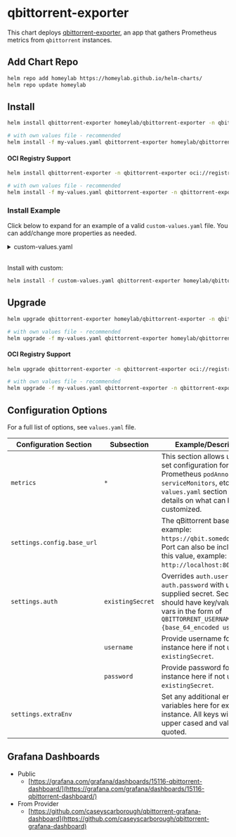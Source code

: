 # qbittorrent-exporter
This chart deploys [qbittorrent-exporter](https://github.com/caseyscarborough/qbittorrent-exporter), an app that gathers Prometheus metrics from `qbittorrent` instances.

## Add Chart Repo
```bash
helm repo add homeylab https://homeylab.github.io/helm-charts/
helm repo update homeylab
```

## Install
```bash
helm install qbittorrent-exporter homeylab/qbittorrent-exporter -n qbittorrent-exporter --create-namespace

# with own values file - recommended
helm install -f my-values.yaml qbittorrent-exporter homeylab/qbittorrent-exporter -n qbittorrent-exporter --create-namespace
```

#### OCI Registry Support
```bash
helm install qbittorrent-exporter -n qbittorrent-exporter oci://registry-1.docker.io/homeylab/qbittorrent-exporter --version X.Y.Z --create-namespace

# with own values file - recommended
helm install -f my-values.yaml qbittorrent-exporter -n qbittorrent-exporter oci://registry-1.docker.io/homeylab/qbittorrent-exporter --version X.Y.Z --create-namespace
```

### Install Example
Click below to expand for an example of a valid `custom-values.yaml` file. You can add/change more properties as needed.

<details closed>
<summary>custom-values.yaml</summary>
<br>

```yaml
# custom-values.yaml
metrics:
  serviceMonitor:
    enabled: true
    additionalLabels:
      app: qbittorrent-exporter

## provide settings for exporter
settings:
  ## core configuration
  ## ref: https://github.com/caseyscarborough/qbittorrent-exporter#parameters
  config:
    # examples: `http://somehost:8080`, `https://qbit.somedomain.org`
    base_url: "https://qbit.somedomain.org"
  ## provide auth settings
  ## if no auth fields provided, no auth used
  auth:
    # can optionally provide `QBITTORRENT_USERNAME` and `QBITTORRENT_PASSWORD` in existingSecret
    existingSecret: ""
    # if existingSecret is given, username will be ignored
    username: "someuser"
    # if existingSecret is given, password will be ignored
    password: "samplepassword"
  ## extra env applied to exporter
  extraEnv: {}
```
</details>
<br>

Install with custom:
```bash
helm install -f custom-values.yaml qbittorrent-exporter homeylab/qbittorrent-exporter -n qbittorrent-exporter --create-namespace
```

## Upgrade
```bash
helm upgrade qbittorrent-exporter homeylab/qbittorrent-exporter -n qbittorrent-exporter

# with own values file - recommended
helm upgrade -f my-values.yaml qbittorrent-exporter homeylab/qbittorrent-exporter -n qbittorrent-exporter
```

#### OCI Registry Support
```bash
helm upgrade qbittorrent-exporter -n qbittorrent-exporter oci://registry-1.docker.io/homeylab/qbittorrent-exporter --version X.Y.Z

# with own values file - recommended
helm upgrade -f my-values.yaml qbittorrent-exporter -n qbittorrent-exporter oci://registry-1.docker.io/homeylab/qbittorrent-exporter --version X.Y.Z
```

## Configuration Options
For a full list of options, see `values.yaml` file.

| Configuration Section | Subsection | Example/Description |
| --------------------- | ---------- | ------------------- |
| `metrics` | `*` | This section allows users to set configuration for Prometheus `podAnnotations`, `serviceMonitors`, etc. See `values.yaml` section for more details on what can be customized. |
| `settings.config.base_url` |  |The qBittorrent base URL, example: `https://qbit.somedomain.org`. Port can also be included in this value, example: `http://localhost:8080`. |
| `settings.auth` | `existingSecret` | Overrides `auth.username` and `auth.password` with user supplied secret. Secrets should have key/value for env vars in the form of `QBITTORRENT_USERNAME: {base_64_encoded username}`. |
|  | `username` | Provide username for qbit instance here if not using `existingSecret`. |
|  | `password` | Provide password for qbit instance here if not using `existingSecret`. |
| `settings.extraEnv` |  | Set any additional env variables here for exporter instance. All keys will be upper cased and values quoted. |

## Grafana Dashboards
- Public
  - [https://grafana.com/grafana/dashboards/15116-qbittorrent-dashboard/](https://grafana.com/grafana/dashboards/15116-qbittorrent-dashboard/)
- From Provider
  - [https://github.com/caseyscarborough/qbittorrent-grafana-dashboard](https://github.com/caseyscarborough/qbittorrent-grafana-dashboard)